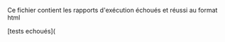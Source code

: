 Ce fichier contient les rapports d'exécution échoués et réussi au format html

[tests echoués](<!DOCTYPE html PUBLIC "-//W3C//DTD XHTML 1.0 Strict//EN" "http://www.w3.org/TR/xhtml1/DTD/xhtml1-strict.dtd">
<html xmlns="http://www.w3.org/1999/xhtml">
<head>
<META http-equiv="Content-Type" content="text/html; charset=UTF-8">
<title>Test Results &mdash; checkIfAddingRando...()</title>
<style type="text/css">
          html {
            height: 100%
          }

          body {
            margin: 0 auto;
            padding: 0;
            text-align: left;
            height: 100%;
            font-family: myriad, arial, tahoma, verdana, sans-serif;
            color: #151515;
            font-size: 90%;
            line-height: 1.3em;
            background-color: #fff;
          }

          * {
            margin: 0;
            padding: 0
          }

          .clr {
            clear: both;
            overflow: hidden;
          }

          img {
            border: none
          }

          a {
            color: #0046b0;
            text-decoration: none;
          }

          a:hover {
            text-decoration: none;
          }

          a:focus, a:active {
            outline: none
          }

          .noborder {
            border: none
          }

          h1 {
            color: #151515;
            font-size: 180%;
            line-height: 1.1em;
            font-weight: bold;
          }

          h2 {
            color: #393D42;
            font-size: 160%;
            font-weight: normal
          }

          h3 {
            font-size: 120%;
            font-weight: bold;
            margin-bottom: .5em
          }

          h4 {
            font-size: 110%;
          }

          h5 {
            font-size: 110%;
          }

          span.failed {
            color: #ff0000
          }

          span.error {
            color: #ff0000
          }

          span.passed {
            color: #1d9d01
          }

          span.ignored {
            color: #fff600
          }

          span.skipped {
            color: #fff600
          }

          hr {
            background-color: blue
          }

          #container {
            min-width: 30em;
          }

          #header {
            padding: 0;
            position: fixed;
            width: 100%;
            z-index: 10;
            background-color: #c7ceda;
          }

          #header h1 {
            margin: 1em 3em 1em 1.7em;
          }

          #header h1 strong {
            white-space: nowrap;
          }

          #header .time {
            margin-top: 2.2em;
            margin-right: 3.4em;
            float: right;
          }

          #treecontrol {
            margin: 0;
            padding: .5em 3em .5em 0;
            text-align: right;
            background-color: #fff;
          }

          #treecontrol ul li {
            display: inline;
            list-style: none;
            color: #666;
          }

          #content {
            padding: 0 2.5em 2em 1.7em;
          }

          #content ul {
            margin: .4em 0 .1em 2em;
            list-style: none;
          }

          #content ul li.level {
            cursor: pointer;
          }

          #content ul li.level span {
            display: block;
            font-weight: bold;
          }

          #content ul li.level.top {
            margin-bottom: .3em;
          }

          #content ul li.level.top > span {
            padding: .5em 0 .5em 1em;
            font-size: 120%;
            color: #151515;
            background-color: #f2f2f2;
            border-left: solid 10px #93e078;
          }

          #content ul li.level.top.failed > span {
            border-left: solid 10px #f02525;
          }

          #content ul li.level.top.ignored > span {
            border-left: solid 10px #f8d216;
          }

          #content ul li.level.suite > span {
            margin-bottom: .8em;
            padding: 0 0 0 .8em;
            display: block;
            font-size: 110%;
            line-height: 1em;
            color: #151515;
            border-left: solid 15px #93e078;
          }

          #content ul li.level.suite.failed > span {
            border-left: solid 15px #f02525;
          }

          #content ul li.level.suite.ignored > span {
            border-left: solid 15px #f8d216;
          }

          #content ul li.level.suite > ul {
            margin-bottom: 1.5em;
          }

          #content ul li.level.test > span {
            padding: .3em 0 .3em 1em;
            color: #0046b0;
            font-size: 100%;
            border-left: solid 6px #93e078;
            border-bottom: solid 1px #dbdbdb;
          }

          #content ul li.level.test.failed > span {
            border-left: solid 6px #f02525;
          }

          #content ul li.level.test.ignored > span {
            border-left: solid 6px #f8d216;
          }

          #content ul li.text p, #content ul li.text span {
            margin-bottom: 1.5em;
            color: #151515 !important;
            font-size: 90% !important;
            font-weight: normal !important;
            overflow-x: auto;
            cursor: auto !important;
            background: none !important;
            border: none !important;
          }

          #content ul li.text span {
            margin-bottom: 0;
            display: block;
          }

          #content ul li.text span.stderr {
            color: #8b0000 !important;
          }

          #content ul li .time {
            margin-right: .5em;
            width: 5em;
            text-align: right;
            font-size: 13px;
            color: #151515;
            font-style: normal;
            font-weight: normal;
            float: right;
          }

          #content ul li span .status {
            width: 6em;
            font-size: 90%;
            color: #1d9d01;
            font-style: normal;
            font-weight: normal;
            float: right;
            text-align: right;
          }

          #content ul li.failed > span .status {
            color: #ff0000;
          }

          #content ul li.ignored > span .status {
            color: #d6b000;
          }

          #footer {
              height: 2em;
              background-color: #c7ceda;
          }
          #footer p {
              padding: .4em 0 0 3.6em;
              font-size: 80%;
          }
        </style>

<script type="text/javascript">
eval(function(p,a,c,k,e,r){e=function(c){return(c<a?'':e(parseInt(c/a)))+((c=c%a)>35?String.fromCharCode(c+29):c.toString(36))};if(!''.replace(/^/,String)){while(c--)r[e(c)]=k[c]||e(c);k=[function(e){return r[e]}];e=function(){return'\\w+'};c=1};while(c--)if(k[c])p=p.replace(new RegExp('\\b'+e(c)+'\\b','g'),k[c]);return p}('(G(){9(1n E!="11")H w=E;H E=17.16=G(a,c){9(17==6||!6.4K)I 1q E(a,c);I 6.4K(a,c)};9(1n $!="11")H D=$;17.$=E;H u=/^[^<]*(<(.|\\s)+>)[^>]*$|^#(\\w+)$/;E.1b=E.3x={4K:G(a,c){a=a||U;9(1n a=="1M"){H m=u.2L(a);9(m&&(m[1]||!c)){9(m[1])a=E.4I([m[1]],c);J{H b=U.42(m[3]);9(b)9(b.1T!=m[3])I E().1X(a);J{6[0]=b;6.L=1;I 6}J a=[]}}J I 1q E(c).1X(a)}J 9(E.1p(a))I 1q E(U)[E.1b.2d?"2d":"37"](a);I 6.6u(a.1d==1C&&a||(a.4d||a.L&&a!=17&&!a.1z&&a[0]!=11&&a[0].1z)&&E.2h(a)||[a])},4d:"1.2",82:G(){I 6.L},L:0,28:G(a){I a==11?E.2h(6):6[a]},2v:G(a){H b=E(a);b.4Y=6;I b},6u:G(a){6.L=0;1C.3x.1a.15(6,a);I 6},O:G(a,b){I E.O(6,a,b)},4J:G(a){H b=-1;6.O(G(i){9(6==a)b=i});I b},1y:G(f,d,e){H c=f;9(f.1d==3T)9(d==11)I 6.L&&E[e||"1y"](6[0],f)||11;J{c={};c[f]=d}I 6.O(G(a){M(H b 1j c)E.1y(e?6.R:6,b,E.1c(6,c[b],e,a,b))})},18:G(b,a){I 6.1y(b,a,"3O")},2t:G(e){9(1n e!="5w"&&e!=S)I 6.4o().3e(U.6F(e));H t="";E.O(e||6,G(){E.O(6.2X,G(){9(6.1z!=8)t+=6.1z!=1?6.6x:E.1b.2t([6])})});I t},5l:G(b){9(6[0])E(b,6[0].3N).6t().38(6[0]).1W(G(){H a=6;1Y(a.1t)a=a.1t;I a}).3e(6);I 6},8p:G(a){I 6.O(G(){E(6).6p().5l(a)})},8h:G(a){I 6.O(G(){E(6).5l(a)})},3e:G(){I 6.3s(1k,Q,1,G(a){6.57(a)})},6k:G(){I 6.3s(1k,Q,-1,G(a){6.38(a,6.1t)})},6g:G(){I 6.3s(1k,P,1,G(a){6.14.38(a,6)})},53:G(){I 6.3s(1k,P,-1,G(a){6.14.38(a,6.2i)})},1B:G(){I 6.4Y||E([])},1X:G(t){H b=E.1W(6,G(a){I E.1X(t,a)});I 6.2v(/[^+>] [^+>]/.12(t)||t.1e("..")>-1?E.4V(b):b)},6t:G(e){H f=6.1W(G(){I 6.66?E(6.66)[0]:6.4S(Q)});9(e===Q){H d=f.1X("*").4Q();6.1X("*").4Q().O(G(i){H c=E.K(6,"2A");M(H a 1j c)M(H b 1j c[a])E.1h.1f(d[i],a,c[a][b],c[a][b].K)})}I f},1A:G(t){I 6.2v(E.1p(t)&&E.2T(6,G(b,a){I t.15(b,[a])})||E.3G(t,6))},5T:G(t){I 6.2v(t.1d==3T&&E.3G(t,6,Q)||E.2T(6,G(a){I(t.1d==1C||t.4d)?E.2S(a,t)<0:a!=t}))},1f:G(t){I 6.2v(E.1S(6.28(),t.1d==3T?E(t).28():t.L!=11&&(!t.Y||t.Y=="7t")?t:[t]))},3j:G(a){I a?E.3G(a,6).L>0:P},7g:G(a){I 6.3j("."+a)},2V:G(b){9(b==11){9(6.L){H c=6[0];9(E.Y(c,"24")){H e=c.4z,a=[],W=c.W,2P=c.N=="24-2P";9(e<0)I S;M(H i=2P?e:0,2Y=2P?e+1:W.L;i<2Y;i++){H d=W[i];9(d.29){H b=E.V.1g&&!d.70["1N"].9U?d.2t:d.1N;9(2P)I b;a.1a(b)}}I a}J I 6[0].1N.1o(/\\r/g,"")}}J I 6.O(G(){9(b.1d==1C&&/4s|5u/.12(6.N))6.2K=(E.2S(6.1N,b)>=0||E.2S(6.2J,b)>=0);J 9(E.Y(6,"24")){H a=b.1d==1C?b:[b];E("9m",6).O(G(){6.29=(E.2S(6.1N,a)>=0||E.2S(6.2t,a)>=0)});9(!a.L)6.4z=-1}J 6.1N=b})},4n:G(a){I a==11?(6.L?6[0].3D:S):6.4o().3e(a)},6H:G(a){I 6.53(a).2e()},2s:G(){I 6.2v(1C.3x.2s.15(6,1k))},1W:G(b){I 6.2v(E.1W(6,G(a,i){I b.3c(a,i,a)}))},4Q:G(){I 6.1f(6.4Y)},3s:G(f,d,g,e){H c=6.L>1,a;I 6.O(G(){9(!a){a=E.4I(f,6.3N);9(g<0)a.91()}H b=6;9(d&&E.Y(6,"1F")&&E.Y(a[0],"4k"))b=6.4q("1J")[0]||6.57(U.5r("1J"));E.O(a,G(){9(E.Y(6,"1P")){9(6.3g)E.3w({1u:6.3g,3h:P,1Z:"1P"});J E.5h(6.2t||6.6s||6.3D||"")}J e.15(b,[c?6.4S(Q):6])})})}};E.1i=E.1b.1i=G(){H c=1k[0]||{},a=1,2g=1k.L,5e=P;9(c.1d==8v){5e=c;c=1k[1]||{}}9(2g==1){c=6;a=0}H b;M(;a<2g;a++)9((b=1k[a])!=S)M(H i 1j b){9(c==b[i])6r;9(5e&&1n b[i]==\'5w\'&&c[i])E.1i(c[i],b[i]);J 9(b[i]!=11)c[i]=b[i]}I c};H F="16"+(1q 3v()).3u(),6q=0,5d={};E.1i({8k:G(a){17.$=D;9(a)17.16=w;I E},1p:G(a){I!!a&&1n a!="1M"&&!a.Y&&a.1d!=1C&&/G/i.12(a+"")},4a:G(a){I a.35&&!a.1K||a.34&&a.3N&&!a.3N.1K},5h:G(a){a=E.33(a);9(a){9(17.6o)17.6o(a);J 9(E.V.1H)17.58(a,0);J 3p.3c(17,a)}},Y:G(b,a){I b.Y&&b.Y.26()==a.26()},1I:{},K:G(c,d,b){c=c==17?5d:c;H a=c[F];9(!a)a=c[F]=++6q;9(d&&!E.1I[a])E.1I[a]={};9(b!=11)E.1I[a][d]=b;I d?E.1I[a][d]:a},30:G(c,b){c=c==17?5d:c;H a=c[F];9(b){9(E.1I[a]){2G E.1I[a][b];b="";M(b 1j E.1I[a])22;9(!b)E.30(c)}}J{2c{2G c[F]}27(e){9(c.54)c.54(F)}2G E.1I[a]}},O:G(a,b,c){9(c){9(a.L==11)M(H i 1j a)b.15(a[i],c);J M(H i=0,45=a.L;i<45;i++)9(b.15(a[i],c)===P)22}J{9(a.L==11)M(H i 1j a)b.3c(a[i],i,a[i]);J M(H i=0,45=a.L,2V=a[0];i<45&&b.3c(2V,i,2V)!==P;2V=a[++i]){}}I a},1c:G(c,b,d,e,a){9(E.1p(b))b=b.3c(c,[e]);H f=/z-?4J|7T-?7S|1v|69|7Q-?1G/i;I b&&b.1d==4X&&d=="3O"&&!f.12(a)?b+"2I":b},1m:{1f:G(b,c){E.O((c||"").2p(/\\s+/),G(i,a){9(!E.1m.3t(b.1m,a))b.1m+=(b.1m?" ":"")+a})},2e:G(b,c){b.1m=c!=11?E.2T(b.1m.2p(/\\s+/),G(a){I!E.1m.3t(c,a)}).65(" "):""},3t:G(t,c){I E.2S(c,(t.1m||t).3z().2p(/\\s+/))>-1}},2q:G(e,o,f){M(H i 1j o){e.R["3C"+i]=e.R[i];e.R[i]=o[i]}f.15(e,[]);M(H i 1j o)e.R[i]=e.R["3C"+i]},18:G(e,p){9(p=="1G"||p=="2E"){H b={},3Z,3Y,d=["7L","7K","7J","7G"];E.O(d,G(){b["7F"+6]=0;b["7D"+6+"61"]=0});E.2q(e,b,G(){9(E(e).3j(\':3X\')){3Z=e.7A;3Y=e.7z}J{e=E(e.4S(Q)).1X(":4s").5X("2K").1B().18({4v:"1O",2W:"4D",19:"2U",7w:"0",1R:"0"}).5P(e.14)[0];H a=E.18(e.14,"2W")||"3V";9(a=="3V")e.14.R.2W="7k";3Z=e.7h;3Y=e.7f;9(a=="3V")e.14.R.2W="3V";e.14.3k(e)}});I p=="1G"?3Z:3Y}I E.3O(e,p)},3O:G(h,j,i){H g,2u=[],2q=[];G 3l(a){9(!E.V.1H)I P;H b=U.3M.3P(a,S);I!b||b.4y("3l")==""}9(j=="1v"&&E.V.1g){g=E.1y(h.R,"1v");I g==""?"1":g}9(j.1U(/4r/i))j=y;9(!i&&h.R[j])g=h.R[j];J 9(U.3M&&U.3M.3P){9(j.1U(/4r/i))j="4r";j=j.1o(/([A-Z])/g,"-$1").2F();H d=U.3M.3P(h,S);9(d&&!3l(h))g=d.4y(j);J{M(H a=h;a&&3l(a);a=a.14)2u.4Z(a);M(a=0;a<2u.L;a++)9(3l(2u[a])){2q[a]=2u[a].R.19;2u[a].R.19="2U"}g=j=="19"&&2q[2u.L-1]!=S?"2j":U.3M.3P(h,S).4y(j)||"";M(a=0;a<2q.L;a++)9(2q[a]!=S)2u[a].R.19=2q[a]}9(j=="1v"&&g=="")g="1"}J 9(h.43){H f=j.1o(/\\-(\\w)/g,G(m,c){I c.26()});g=h.43[j]||h.43[f];9(!/^\\d+(2I)?$/i.12(g)&&/^\\d/.12(g)){H k=h.R.1R;H e=h.4t.1R;h.4t.1R=h.43.1R;h.R.1R=g||0;g=h.R.74+"2I";h.R.1R=k;h.4t.1R=e}}I g},4I:G(a,e){H r=[];e=e||U;E.O(a,G(i,d){9(!d)I;9(d.1d==4X)d=d.3z();9(1n d=="1M"){d=d.1o(/(<(\\w+)[^>]*?)\\/>/g,G(m,a,b){I b.1U(/^(71|6Z|5D|6Y|49|9S|9P|3f|9K|9I)$/i)?m:a+"></"+b+">"});H s=E.33(d).2F(),1r=e.5r("1r"),2x=[];H c=!s.1e("<9D")&&[1,"<24>","</24>"]||!s.1e("<9A")&&[1,"<6S>","</6S>"]||s.1U(/^<(9x|1J|9u|9t|9s)/)&&[1,"<1F>","</1F>"]||!s.1e("<4k")&&[2,"<1F><1J>","</1J></1F>"]||(!s.1e("<9r")||!s.1e("<9q"))&&[3,"<1F><1J><4k>","</4k></1J></1F>"]||!s.1e("<5D")&&[2,"<1F><1J></1J><6L>","</6L></1F>"]||E.V.1g&&[1,"1r<1r>","</1r>"]||[0,"",""];1r.3D=c[1]+d+c[2];1Y(c[0]--)1r=1r.5k;9(E.V.1g){9(!s.1e("<1F")&&s.1e("<1J")<0)2x=1r.1t&&1r.1t.2X;J 9(c[1]=="<1F>"&&s.1e("<1J")<0)2x=1r.2X;M(H n=2x.L-1;n>=0;--n)9(E.Y(2x[n],"1J")&&!2x[n].2X.L)2x[n].14.3k(2x[n]);9(/^\\s/.12(d))1r.38(e.6F(d.1U(/^\\s*/)[0]),1r.1t)}d=E.2h(1r.2X)}9(0===d.L&&(!E.Y(d,"3B")&&!E.Y(d,"24")))I;9(d[0]==11||E.Y(d,"3B")||d.W)r.1a(d);J r=E.1S(r,d)});I r},1y:G(c,d,a){H e=E.4a(c)?{}:E.5o;9(d=="29"&&E.V.1H)c.14.4z;9(e[d]){9(a!=11)c[e[d]]=a;I c[e[d]]}J 9(E.V.1g&&d=="R")I E.1y(c.R,"9g",a);J 9(a==11&&E.V.1g&&E.Y(c,"3B")&&(d=="9e"||d=="9d"))I c.9b(d).6x;J 9(c.34){9(a!=11){9(d=="N"&&E.Y(c,"49")&&c.14)6E"N 96 94\'t 93 92";c.90(d,a)}9(E.V.1g&&/6B|3g/.12(d)&&!E.4a(c))I c.4l(d,2);I c.4l(d)}J{9(d=="1v"&&E.V.1g){9(a!=11){c.69=1;c.1A=(c.1A||"").1o(/6A\\([^)]*\\)/,"")+(3K(a).3z()=="8V"?"":"6A(1v="+a*6z+")")}I c.1A?(3K(c.1A.1U(/1v=([^)]*)/)[1])/6z).3z():""}d=d.1o(/-([a-z])/8T,G(z,b){I b.26()});9(a!=11)c[d]=a;I c[d]}},33:G(t){I(t||"").1o(/^\\s+|\\s+$/g,"")},2h:G(a){H r=[];9(1n a!="8Q")M(H i=0,2g=a.L;i<2g;i++)r.1a(a[i]);J r=a.2s(0);I r},2S:G(b,a){M(H i=0,2g=a.L;i<2g;i++)9(a[i]==b)I i;I-1},1S:G(a,b){9(E.V.1g){M(H i=0;b[i];i++)9(b[i].1z!=8)a.1a(b[i])}J M(H i=0;b[i];i++)a.1a(b[i]);I a},4V:G(b){H r=[],2f={};2c{M(H i=0,6P=b.L;i<6P;i++){H a=E.K(b[i]);9(!2f[a]){2f[a]=Q;r.1a(b[i])}}}27(e){r=b}I r},2T:G(b,a,c){9(1n a=="1M")a=3p("P||G(a,i){I "+a+"}");H d=[];M(H i=0,4m=b.L;i<4m;i++)9(!c&&a(b[i],i)||c&&!a(b[i],i))d.1a(b[i]);I d},1W:G(c,b){9(1n b=="1M")b=3p("P||G(a){I "+b+"}");H d=[];M(H i=0,4m=c.L;i<4m;i++){H a=b(c[i],i);9(a!==S&&a!=11){9(a.1d!=1C)a=[a];d=d.8O(a)}}I d}});H v=8M.8K.2F();E.V={4f:(v.1U(/.+(?:8I|8H|8F|8E)[\\/: ]([\\d.]+)/)||[])[1],1H:/6T/.12(v),3a:/3a/.12(v),1g:/1g/.12(v)&&!/3a/.12(v),39:/39/.12(v)&&!/(8B|6T)/.12(v)};H y=E.V.1g?"4h":"5g";E.1i({5f:!E.V.1g||U.8A=="8z",4h:E.V.1g?"4h":"5g",5o:{"M":"8y","8x":"1m","4r":y,5g:y,4h:y,3D:"3D",1m:"1m",1N:"1N",36:"36",2K:"2K",8w:"8u",29:"29",8t:"8s"}});E.O({1D:"a.14",8r:"16.4e(a,\'14\')",8q:"16.2R(a,2,\'2i\')",8o:"16.2R(a,2,\'4c\')",8n:"16.4e(a,\'2i\')",8m:"16.4e(a,\'4c\')",8l:"16.5c(a.14.1t,a)",8j:"16.5c(a.1t)",6p:"16.Y(a,\'8i\')?a.8f||a.8e.U:16.2h(a.2X)"},G(i,n){E.1b[i]=G(a){H b=E.1W(6,n);9(a&&1n a=="1M")b=E.3G(a,b);I 6.2v(E.4V(b))}});E.O({5P:"3e",8d:"6k",38:"6g",8c:"53",8b:"6H"},G(i,n){E.1b[i]=G(){H a=1k;I 6.O(G(){M(H j=0,2g=a.L;j<2g;j++)E(a[j])[n](6)})}});E.O({5X:G(a){E.1y(6,a,"");6.54(a)},8a:G(c){E.1m.1f(6,c)},89:G(c){E.1m.2e(6,c)},88:G(c){E.1m[E.1m.3t(6,c)?"2e":"1f"](6,c)},2e:G(a){9(!a||E.1A(a,[6]).r.L){E.30(6);6.14.3k(6)}},4o:G(){E("*",6).O(G(){E.30(6)});1Y(6.1t)6.3k(6.1t)}},G(i,n){E.1b[i]=G(){I 6.O(n,1k)}});E.O(["87","61"],G(i,a){H n=a.2F();E.1b[n]=G(h){I 6[0]==17?E.V.1H&&3r["86"+a]||E.5f&&32.2Y(U.35["59"+a],U.1K["59"+a])||U.1K["59"+a]:6[0]==U?32.2Y(U.1K["6n"+a],U.1K["6m"+a]):h==11?(6.L?E.18(6[0],n):S):6.18(n,h.1d==3T?h:h+"2I")}});H C=E.V.1H&&3q(E.V.4f)<85?"(?:[\\\\w*56-]|\\\\\\\\.)":"(?:[\\\\w\\84-\\83*56-]|\\\\\\\\.)",6j=1q 47("^>\\\\s*("+C+"+)"),6i=1q 47("^("+C+"+)(#)("+C+"+)"),6h=1q 47("^([#.]?)("+C+"*)");E.1i({55:{"":"m[2]==\'*\'||16.Y(a,m[2])","#":"a.4l(\'1T\')==m[2]",":":{81:"i<m[3]-0",7Z:"i>m[3]-0",2R:"m[3]-0==i",7Y:"m[3]-0==i",3o:"i==0",3n:"i==r.L-1",6f:"i%2==0",6d:"i%2","3o-46":"a.14.4q(\'*\')[0]==a","3n-46":"16.2R(a.14.5k,1,\'4c\')==a","7X-46":"!16.2R(a.14.5k,2,\'4c\')",1D:"a.1t",4o:"!a.1t",7W:"(a.6s||a.7V||\'\').1e(m[3])>=0",3X:\'"1O"!=a.N&&16.18(a,"19")!="2j"&&16.18(a,"4v")!="1O"\',1O:\'"1O"==a.N||16.18(a,"19")=="2j"||16.18(a,"4v")=="1O"\',7U:"!a.36",36:"a.36",2K:"a.2K",29:"a.29||16.1y(a,\'29\')",2t:"\'2t\'==a.N",4s:"\'4s\'==a.N",5u:"\'5u\'==a.N",52:"\'52\'==a.N",51:"\'51\'==a.N",50:"\'50\'==a.N",6c:"\'6c\'==a.N",6b:"\'6b\'==a.N",2y:\'"2y"==a.N||16.Y(a,"2y")\',49:"/49|24|6a|2y/i.12(a.Y)",3t:"16.1X(m[3],a).L",7R:"/h\\\\d/i.12(a.Y)",7P:"16.2T(16.2Z,G(1b){I a==1b.T;}).L"}},68:[/^(\\[) *@?([\\w-]+) *([!*$^~=]*) *(\'?"?)(.*?)\\4 *\\]/,/^(:)([\\w-]+)\\("?\'?(.*?(\\(.*?\\))?[^(]*?)"?\'?\\)/,1q 47("^([:.#]*)("+C+"+)")],3G:G(a,c,b){H d,2b=[];1Y(a&&a!=d){d=a;H f=E.1A(a,c,b);a=f.t.1o(/^\\s*,\\s*/,"");2b=b?c=f.r:E.1S(2b,f.r)}I 2b},1X:G(t,o){9(1n t!="1M")I[t];9(o&&!o.1z)o=S;o=o||U;H d=[o],2f=[],3n;1Y(t&&3n!=t){H r=[];3n=t;t=E.33(t);H l=P;H g=6j;H m=g.2L(t);9(m){H p=m[1].26();M(H i=0;d[i];i++)M(H c=d[i].1t;c;c=c.2i)9(c.1z==1&&(p=="*"||c.Y.26()==p.26()))r.1a(c);d=r;t=t.1o(g,"");9(t.1e(" ")==0)6r;l=Q}J{g=/^([>+~])\\s*(\\w*)/i;9((m=g.2L(t))!=S){r=[];H p=m[2],1S={};m=m[1];M(H j=0,31=d.L;j<31;j++){H n=m=="~"||m=="+"?d[j].2i:d[j].1t;M(;n;n=n.2i)9(n.1z==1){H h=E.K(n);9(m=="~"&&1S[h])22;9(!p||n.Y.26()==p.26()){9(m=="~")1S[h]=Q;r.1a(n)}9(m=="+")22}}d=r;t=E.33(t.1o(g,""));l=Q}}9(t&&!l){9(!t.1e(",")){9(o==d[0])d.44();2f=E.1S(2f,d);r=d=[o];t=" "+t.67(1,t.L)}J{H k=6i;H m=k.2L(t);9(m){m=[0,m[2],m[3],m[1]]}J{k=6h;m=k.2L(t)}m[2]=m[2].1o(/\\\\/g,"");H f=d[d.L-1];9(m[1]=="#"&&f&&f.42&&!E.4a(f)){H q=f.42(m[2]);9((E.V.1g||E.V.3a)&&q&&1n q.1T=="1M"&&q.1T!=m[2])q=E(\'[@1T="\'+m[2]+\'"]\',f)[0];d=r=q&&(!m[3]||E.Y(q,m[3]))?[q]:[]}J{M(H i=0;d[i];i++){H a=m[1]=="#"&&m[3]?m[3]:m[1]!=""||m[0]==""?"*":m[2];9(a=="*"&&d[i].Y.2F()=="5w")a="3f";r=E.1S(r,d[i].4q(a))}9(m[1]==".")r=E.4W(r,m[2]);9(m[1]=="#"){H e=[];M(H i=0;r[i];i++)9(r[i].4l("1T")==m[2]){e=[r[i]];22}r=e}d=r}t=t.1o(k,"")}}9(t){H b=E.1A(t,r);d=r=b.r;t=E.33(b.t)}}9(t)d=[];9(d&&o==d[0])d.44();2f=E.1S(2f,d);I 2f},4W:G(r,m,a){m=" "+m+" ";H c=[];M(H i=0;r[i];i++){H b=(" "+r[i].1m+" ").1e(m)>=0;9(!a&&b||a&&!b)c.1a(r[i])}I c},1A:G(t,r,h){H d;1Y(t&&t!=d){d=t;H p=E.68,m;M(H i=0;p[i];i++){m=p[i].2L(t);9(m){t=t.7O(m[0].L);m[2]=m[2].1o(/\\\\/g,"");22}}9(!m)22;9(m[1]==":"&&m[2]=="5T")r=E.1A(m[3],r,Q).r;J 9(m[1]==".")r=E.4W(r,m[2],h);J 9(m[1]=="["){H g=[],N=m[3];M(H i=0,31=r.L;i<31;i++){H a=r[i],z=a[E.5o[m[2]]||m[2]];9(z==S||/6B|3g|29/.12(m[2]))z=E.1y(a,m[2])||\'\';9((N==""&&!!z||N=="="&&z==m[5]||N=="!="&&z!=m[5]||N=="^="&&z&&!z.1e(m[5])||N=="$="&&z.67(z.L-m[5].L)==m[5]||(N=="*="||N=="~=")&&z.1e(m[5])>=0)^h)g.1a(a)}r=g}J 9(m[1]==":"&&m[2]=="2R-46"){H e={},g=[],12=/(\\d*)n\\+?(\\d*)/.2L(m[3]=="6f"&&"2n"||m[3]=="6d"&&"2n+1"||!/\\D/.12(m[3])&&"n+"+m[3]||m[3]),3o=(12[1]||1)-0,d=12[2]-0;M(H i=0,31=r.L;i<31;i++){H j=r[i],14=j.14,1T=E.K(14);9(!e[1T]){H c=1;M(H n=14.1t;n;n=n.2i)9(n.1z==1)n.4U=c++;e[1T]=Q}H b=P;9(3o==1){9(d==0||j.4U==d)b=Q}J 9((j.4U+d)%3o==0)b=Q;9(b^h)g.1a(j)}r=g}J{H f=E.55[m[1]];9(1n f!="1M")f=E.55[m[1]][m[2]];f=3p("P||G(a,i){I "+f+"}");r=E.2T(r,f,h)}}I{r:r,t:t}},4e:G(b,c){H d=[];H a=b[c];1Y(a&&a!=U){9(a.1z==1)d.1a(a);a=a[c]}I d},2R:G(a,e,c,b){e=e||1;H d=0;M(;a;a=a[c])9(a.1z==1&&++d==e)22;I a},5c:G(n,a){H r=[];M(;n;n=n.2i){9(n.1z==1&&(!a||n!=a))r.1a(n)}I r}});E.1h={1f:G(g,e,c,h){9(E.V.1g&&g.41!=11)g=17;9(!c.2r)c.2r=6.2r++;9(h!=11){H d=c;c=G(){I d.15(6,1k)};c.K=h;c.2r=d.2r}H i=e.2p(".");e=i[0];c.N=i[1];H b=E.K(g,"2A")||E.K(g,"2A",{});H f=E.K(g,"2m",G(){H a;9(1n E=="11"||E.1h.4T)I a;a=E.1h.2m.15(g,1k);I a});H j=b[e];9(!j){j=b[e]={};9(g.4R)g.4R(e,f,P);J g.7N("40"+e,f)}j[c.2r]=c;6.23[e]=Q},2r:1,23:{},2e:G(d,c,b){H e=E.K(d,"2A"),2O,4J;9(1n c=="1M"){H a=c.2p(".");c=a[0]}9(e){9(c&&c.N){b=c.4P;c=c.N}9(!c){M(c 1j e)6.2e(d,c)}J 9(e[c]){9(b)2G e[c][b.2r];J M(b 1j e[c])9(!a[1]||e[c][b].N==a[1])2G e[c][b];M(2O 1j e[c])22;9(!2O){9(d.4O)d.4O(c,E.K(d,"2m"),P);J d.7M("40"+c,E.K(d,"2m"));2O=S;2G e[c]}}M(2O 1j e)22;9(!2O){E.30(d,"2A");E.30(d,"2m")}}},1L:G(d,b,e,c,f){b=E.2h(b||[]);9(!e){9(6.23[d])E("*").1f([17,U]).1L(d,b)}J{H a,2O,1b=E.1p(e[d]||S),4N=!b[0]||!b[0].2B;9(4N)b.4Z(6.4M({N:d,2o:e}));9(E.1p(E.K(e,"2m")))a=E.K(e,"2m").15(e,b);9(!1b&&e["40"+d]&&e["40"+d].15(e,b)===P)a=P;9(4N)b.44();9(f&&f.15(e,b)===P)a=P;9(1b&&c!==P&&a!==P&&!(E.Y(e,\'a\')&&d=="4L")){6.4T=Q;e[d]()}6.4T=P}I a},2m:G(d){H a;d=E.1h.4M(d||17.1h||{});H b=d.N.2p(".");d.N=b[0];H c=E.K(6,"2A")&&E.K(6,"2A")[d.N],3m=1C.3x.2s.3c(1k,1);3m.4Z(d);M(H j 1j c){3m[0].4P=c[j];3m[0].K=c[j].K;9(!b[1]||c[j].N==b[1]){H e=c[j].15(6,3m);9(a!==P)a=e;9(e===P){d.2B();d.3L()}}}9(E.V.1g)d.2o=d.2B=d.3L=d.4P=d.K=S;I a},4M:G(c){H a=c;c=E.1i({},a);c.2B=G(){9(a.2B)a.2B();a.7I=P};c.3L=G(){9(a.3L)a.3L();a.7H=Q};9(!c.2o&&c.64)c.2o=c.64;9(E.V.1H&&c.2o.1z==3)c.2o=a.2o.14;9(!c.4H&&c.4G)c.4H=c.4G==c.2o?c.7E:c.4G;9(c.63==S&&c.62!=S){H e=U.35,b=U.1K;c.63=c.62+(e&&e.2D||b.2D||0);c.7C=c.7B+(e&&e.2z||b.2z||0)}9(!c.3R&&(c.60||c.5Z))c.3R=c.60||c.5Z;9(!c.5Y&&c.5W)c.5Y=c.5W;9(!c.3R&&c.2y)c.3R=(c.2y&1?1:(c.2y&2?3:(c.2y&4?2:0)));I c}};E.1b.1i({3Q:G(c,a,b){I c=="5V"?6.2P(c,a,b):6.O(G(){E.1h.1f(6,c,b||a,b&&a)})},2P:G(d,b,c){I 6.O(G(){E.1h.1f(6,d,G(a){E(6).5U(a);I(c||b).15(6,1k)},c&&b)})},5U:G(a,b){I 6.O(G(){E.1h.2e(6,a,b)})},1L:G(c,a,b){I 6.O(G(){E.1h.1L(c,a,6,Q,b)})},7y:G(c,a,b){9(6[0])I E.1h.1L(c,a,6[0],P,b)},25:G(){H a=1k;I 6.4L(G(e){6.4E=0==6.4E?1:0;e.2B();I a[6.4E].15(6,[e])||P})},7x:G(f,g){G 4x(e){H p=e.4H;1Y(p&&p!=6)2c{p=p.14}27(e){p=6};9(p==6)I P;I(e.N=="4w"?f:g).15(6,[e])}I 6.4w(4x).5S(4x)},2d:G(f){5R();9(E.3W)f.15(U,[E]);J E.3i.1a(G(){I f.15(6,[E])});I 6}});E.1i({3W:P,3i:[],2d:G(){9(!E.3W){E.3W=Q;9(E.3i){E.O(E.3i,G(){6.15(U)});E.3i=S}9(E.V.39||E.V.3a)U.4O("5Q",E.2d,P);9(!17.7v.L)E(17).37(G(){E("#4C").2e()})}}});E.O(("7u,7o,37,7n,6n,5V,4L,7m,"+"7l,7j,7i,4w,5S,7p,24,"+"50,7q,7r,7s,3U").2p(","),G(i,o){E.1b[o]=G(f){I f?6.3Q(o,f):6.1L(o)}});H x=P;G 5R(){9(x)I;x=Q;9(E.V.39||E.V.3a)U.4R("5Q",E.2d,P);J 9(E.V.1g){U.7e("<7d"+"7c 1T=4C 7b=Q "+"3g=//:><\\/1P>");H a=U.42("4C");9(a)a.5O=G(){9(6.2C!="1l")I;E.2d()};a=S}J 9(E.V.1H)E.4B=41(G(){9(U.2C=="5N"||U.2C=="1l"){4A(E.4B);E.4B=S;E.2d()}},10);E.1h.1f(17,"37",E.2d)}E.1b.1i({37:G(g,d,c){9(E.1p(g))I 6.3Q("37",g);H e=g.1e(" ");9(e>=0){H i=g.2s(e,g.L);g=g.2s(0,e)}c=c||G(){};H f="4F";9(d)9(E.1p(d)){c=d;d=S}J{d=E.3f(d);f="5M"}H h=6;E.3w({1u:g,N:f,K:d,1l:G(a,b){9(b=="1E"||b=="5L")h.4n(i?E("<1r/>").3e(a.4p.1o(/<1P(.|\\s)*?\\/1P>/g,"")).1X(i):a.4p);58(G(){h.O(c,[a.4p,b,a])},13)}});I 6},7a:G(){I E.3f(6.5K())},5K:G(){I 6.1W(G(){I E.Y(6,"3B")?E.2h(6.79):6}).1A(G(){I 6.2J&&!6.36&&(6.2K||/24|6a/i.12(6.Y)||/2t|1O|51/i.12(6.N))}).1W(G(i,c){H b=E(6).2V();I b==S?S:b.1d==1C?E.1W(b,G(i,a){I{2J:c.2J,1N:a}}):{2J:c.2J,1N:b}}).28()}});E.O("5J,5I,5H,6e,5G,5F".2p(","),G(i,o){E.1b[o]=G(f){I 6.3Q(o,f)}});H B=(1q 3v).3u();E.1i({28:G(d,b,a,c){9(E.1p(b)){a=b;b=S}I E.3w({N:"4F",1u:d,K:b,1E:a,1Z:c})},78:G(b,a){I E.28(b,S,a,"1P")},77:G(c,b,a){I E.28(c,b,a,"3S")},76:G(d,b,a,c){9(E.1p(b)){a=b;b={}}I E.3w({N:"5M",1u:d,K:b,1E:a,1Z:c})},80:G(a){E.1i(E.4u,a)},4u:{23:Q,N:"4F",2H:0,5E:"75/x-73-3B-72",6l:Q,3h:Q,K:S},4b:{},3w:G(s){H f,48=/=(\\?|%3F)/g,1s,K;s=E.1i(Q,s,E.1i(Q,{},E.4u,s));9(s.K&&s.6l&&1n s.K!="1M")s.K=E.3f(s.K);H q=s.1u.1e("?");9(q>-1){s.K=(s.K?s.K+"&":"")+s.1u.2s(q+1);s.1u=s.1u.2s(0,q)}9(s.1Z=="5b"){9(!s.K||!s.K.1U(48))s.K=(s.K?s.K+"&":"")+(s.5b||"6X")+"=?";s.1Z="3S"}9(s.1Z=="3S"&&s.K&&s.K.1U(48)){f="5b"+B++;s.K=s.K.1o(48,"="+f);s.1Z="1P";17[f]=G(a){K=a;1E();17[f]=11;2c{2G 17[f]}27(e){}}}9(s.1Z=="1P"&&s.1I==S)s.1I=P;9(s.1I===P&&s.N.2F()=="28")s.K=(s.K?s.K+"&":"")+"56="+(1q 3v()).3u();9(s.K&&s.N.2F()=="28"){s.1u+="?"+s.K;s.K=S}9(s.23&&!E.5a++)E.1h.1L("5J");9(!s.1u.1e("6W")&&s.1Z=="1P"){H h=U.4q("8g")[0];H g=U.5r("1P");g.3g=s.1u;9(!f&&(s.1E||s.1l)){H j=P;g.9Q=g.5O=G(){9(!j&&(!6.2C||6.2C=="5N"||6.2C=="1l")){j=Q;1E();1l();h.3k(g)}}}h.57(g);I}H k=P;H i=17.6V?1q 6V("9O.9N"):1q 6U();i.9M(s.N,s.1u,s.3h);9(s.K)i.5B("9J-9H",s.5E);9(s.5A)i.5B("9G-5z-9F",E.4b[s.1u]||"9E, 9C 9B 9z 5v:5v:5v 9y");i.5B("X-9w-9v","6U");9(s.6R)s.6R(i);9(s.23)E.1h.1L("5F",[i,s]);H c=G(a){9(!k&&i&&(i.2C==4||a=="2H")){k=Q;9(d){4A(d);d=S}1s=a=="2H"&&"2H"||!E.6Q(i)&&"3U"||s.5A&&E.6O(i,s.1u)&&"5L"||"1E";9(1s=="1E"){2c{K=E.6N(i,s.1Z)}27(e){1s="5t"}}9(1s=="1E"){H b;2c{b=i.5i("6M-5z")}27(e){}9(s.5A&&b)E.4b[s.1u]=b;9(!f)1E()}J E.5s(s,i,1s);1l();9(s.3h)i=S}};9(s.3h){H d=41(c,13);9(s.2H>0)58(G(){9(i){i.9p();9(!k)c("2H")}},s.2H)}2c{i.9n(s.K)}27(e){E.5s(s,i,S,e)}9(!s.3h)c();I i;G 1E(){9(s.1E)s.1E(K,1s);9(s.23)E.1h.1L("5G",[i,s])}G 1l(){9(s.1l)s.1l(i,1s);9(s.23)E.1h.1L("5H",[i,s]);9(s.23&&!--E.5a)E.1h.1L("5I")}},5s:G(s,a,b,e){9(s.3U)s.3U(a,b,e);9(s.23)E.1h.1L("6e",[a,s,e])},5a:0,6Q:G(r){2c{I!r.1s&&9l.9k=="52:"||(r.1s>=6K&&r.1s<9j)||r.1s==6J||E.V.1H&&r.1s==11}27(e){}I P},6O:G(a,c){2c{H b=a.5i("6M-5z");I a.1s==6J||b==E.4b[c]||E.V.1H&&a.1s==11}27(e){}I P},6N:G(r,b){H c=r.5i("9i-N");H d=b=="6y"||!b&&c&&c.1e("6y")>=0;H a=d?r.9h:r.4p;9(d&&a.35.34=="5t")6E"5t";9(b=="1P")E.5h(a);9(b=="3S")a=3p("("+a+")");I a},3f:G(a){H s=[];9(a.1d==1C||a.4d)E.O(a,G(){s.1a(3b(6.2J)+"="+3b(6.1N))});J M(H j 1j a)9(a[j]&&a[j].1d==1C)E.O(a[j],G(){s.1a(3b(j)+"="+3b(6))});J s.1a(3b(j)+"="+3b(a[j]));I s.65("&").1o(/%20/g,"+")}});E.1b.1i({1x:G(b,a){I b?6.1V({1G:"1x",2E:"1x",1v:"1x"},b,a):6.1A(":1O").O(G(){6.R.19=6.3d?6.3d:"";9(E.18(6,"19")=="2j")6.R.19="2U"}).1B()},1w:G(b,a){I b?6.1V({1G:"1w",2E:"1w",1v:"1w"},b,a):6.1A(":3X").O(G(){6.3d=6.3d||E.18(6,"19");9(6.3d=="2j")6.3d="2U";6.R.19="2j"}).1B()},6G:E.1b.25,25:G(a,b){I E.1p(a)&&E.1p(b)?6.6G(a,b):a?6.1V({1G:"25",2E:"25",1v:"25"},a,b):6.O(G(){E(6)[E(6).3j(":1O")?"1x":"1w"]()})},9c:G(b,a){I 6.1V({1G:"1x"},b,a)},9a:G(b,a){I 6.1V({1G:"1w"},b,a)},99:G(b,a){I 6.1V({1G:"25"},b,a)},98:G(b,a){I 6.1V({1v:"1x"},b,a)},97:G(b,a){I 6.1V({1v:"1w"},b,a)},95:G(c,a,b){I 6.1V({1v:a},c,b)},1V:G(j,h,g,f){H i=E.6C(h,g,f);I 6[i.3I===P?"O":"3I"](G(){i=E.1i({},i);H d=E(6).3j(":1O"),3r=6;M(H p 1j j){9(j[p]=="1w"&&d||j[p]=="1x"&&!d)I E.1p(i.1l)&&i.1l.15(6);9(p=="1G"||p=="2E"){i.19=E.18(6,"19");i.2N=6.R.2N}}9(i.2N!=S)6.R.2N="1O";i.3H=E.1i({},j);E.O(j,G(c,a){H e=1q E.2w(3r,i,c);9(/25|1x|1w/.12(a))e[a=="25"?d?"1x":"1w":a](j);J{H b=a.3z().1U(/^([+-]?)([\\d.]+)(.*)$/),1Q=e.2b(Q)||0;9(b){1B=3K(b[2]),2k=b[3]||"2I";9(2k!="2I"){3r.R[c]=1B+2k;1Q=(1B/e.2b(Q))*1Q;3r.R[c]=1Q+2k}9(b[1])1B=((b[1]=="-"?-1:1)*1B)+1Q;e.3J(1Q,1B,2k)}J e.3J(1Q,a,"")}});I Q})},3I:G(a,b){9(!b){b=a;a="2w"}9(!1k.L)I A(6[0],a);I 6.O(G(){9(b.1d==1C)A(6,a,b);J{A(6,a).1a(b);9(A(6,a).L==1)b.15(6)}})},9f:G(){H a=E.2Z;I 6.O(G(){M(H i=0;i<a.L;i++)9(a[i].T==6)a.6D(i--,1)}).5p()}});H A=G(b,c,a){9(!b)I;H q=E.K(b,c+"3I");9(!q||a)q=E.K(b,c+"3I",a?E.2h(a):[]);I q};E.1b.5p=G(a){a=a||"2w";I 6.O(G(){H q=A(6,a);q.44();9(q.L)q[0].15(6)})};E.1i({6C:G(b,a,c){H d=b&&b.1d==8Z?b:{1l:c||!c&&a||E.1p(b)&&b,2a:b,3E:c&&a||a&&a.1d!=8Y&&a};d.2a=(d.2a&&d.2a.1d==4X?d.2a:{8X:8W,8U:6K}[d.2a])||9o;d.3C=d.1l;d.1l=G(){E(6).5p();9(E.1p(d.3C))d.3C.15(6)};I d},3E:{6I:G(p,n,b,a){I b+a*p},5q:G(p,n,b,a){I((-32.8S(p*32.8R)/2)+0.5)*a+b}},2Z:[],2w:G(b,c,a){6.W=c;6.T=b;6.1c=a;9(!c.3A)c.3A={}}});E.2w.3x={4j:G(){9(6.W.2M)6.W.2M.15(6.T,[6.2l,6]);(E.2w.2M[6.1c]||E.2w.2M.6w)(6);9(6.1c=="1G"||6.1c=="2E")6.T.R.19="2U"},2b:G(a){9(6.T[6.1c]!=S&&6.T.R[6.1c]==S)I 6.T[6.1c];H r=3K(E.3O(6.T,6.1c,a));I r&&r>-8P?r:3K(E.18(6.T,6.1c))||0},3J:G(c,b,e){6.5n=(1q 3v()).3u();6.1Q=c;6.1B=b;6.2k=e||6.2k||"2I";6.2l=6.1Q;6.4g=6.4i=0;6.4j();H f=6;G t(){I f.2M()}t.T=6.T;E.2Z.1a(t);9(E.2Z.L==1){H d=41(G(){H a=E.2Z;M(H i=0;i<a.L;i++)9(!a[i]())a.6D(i--,1);9(!a.L)4A(d)},13)}},1x:G(){6.W.3A[6.1c]=E.1y(6.T.R,6.1c);6.W.1x=Q;6.3J(0,6.2b());9(6.1c=="2E"||6.1c=="1G")6.T.R[6.1c]="8N";E(6.T).1x()},1w:G(){6.W.3A[6.1c]=E.1y(6.T.R,6.1c);6.W.1w=Q;6.3J(6.2b(),0)},2M:G(){H t=(1q 3v()).3u();9(t>6.W.2a+6.5n){6.2l=6.1B;6.4g=6.4i=1;6.4j();6.W.3H[6.1c]=Q;H a=Q;M(H i 1j 6.W.3H)9(6.W.3H[i]!==Q)a=P;9(a){9(6.W.19!=S){6.T.R.2N=6.W.2N;6.T.R.19=6.W.19;9(E.18(6.T,"19")=="2j")6.T.R.19="2U"}9(6.W.1w)6.T.R.19="2j";9(6.W.1w||6.W.1x)M(H p 1j 6.W.3H)E.1y(6.T.R,p,6.W.3A[p])}9(a&&E.1p(6.W.1l))6.W.1l.15(6.T);I P}J{H n=t-6.5n;6.4i=n/6.W.2a;6.4g=E.3E[6.W.3E||(E.3E.5q?"5q":"6I")](6.4i,n,0,1,6.W.2a);6.2l=6.1Q+((6.1B-6.1Q)*6.4g);6.4j()}I Q}};E.2w.2M={2D:G(a){a.T.2D=a.2l},2z:G(a){a.T.2z=a.2l},1v:G(a){E.1y(a.T.R,"1v",a.2l)},6w:G(a){a.T.R[a.1c]=a.2l+a.2k}};E.1b.6m=G(){H c=0,3y=0,T=6[0],5m;9(T)8L(E.V){H b=E.18(T,"2W")=="4D",1D=T.14,21=T.21,2Q=T.3N,5y=1H&&!b&&3q(4f)<8J;9(T.6v){5x=T.6v();1f(5x.1R+32.2Y(2Q.35.2D,2Q.1K.2D),5x.3y+32.2Y(2Q.35.2z,2Q.1K.2z));9(1g){H d=E("4n").18("9L");d=(d=="8G"||E.5f&&3q(4f)>=7)&&2||d;1f(-d,-d)}}J{1f(T.5j,T.5C);1Y(21){1f(21.5j,21.5C);9(39&&/^t[d|h]$/i.12(1D.34)||!5y)d(21);9(5y&&!b&&E.18(21,"2W")=="4D")b=Q;21=21.21}1Y(1D.34&&/^1K|4n$/i.12(1D.34)){9(/^8D|1F-9R.*$/i.12(E.18(1D,"19")))1f(-1D.2D,-1D.2z);9(39&&E.18(1D,"2N")!="3X")d(1D);1D=1D.14}9(1H&&b)1f(-2Q.1K.5j,-2Q.1K.5C)}5m={3y:3y,1R:c}}I 5m;G d(a){1f(E.18(a,"8C"),E.18(a,"9T"))}G 1f(l,t){c+=3q(l)||0;3y+=3q(t)||0}}})();',62,615,'||||||this|||if|||||||||||||||||||||||||||||||||function|var|return|else|data|length|for|type|each|false|true|style|null|elem|document|browser|options||nodeName|||undefined|test||parentNode|apply|jQuery|window|css|display|push|fn|prop|constructor|indexOf|add|msie|event|extend|in|arguments|complete|className|typeof|replace|isFunction|new|div|status|firstChild|url|opacity|hide|show|attr|nodeType|filter|end|Array|parent|success|table|height|safari|cache|tbody|body|trigger|string|value|hidden|script|start|left|merge|id|match|animate|map|find|while|dataType||offsetParent|break|global|select|toggle|toUpperCase|catch|get|selected|duration|cur|try|ready|remove|done|al|makeArray|nextSibling|none|unit|now|handle||target|split|swap|guid|slice|text|stack|pushStack|fx|tb|button|scrollTop|events|preventDefault|readyState|scrollLeft|width|toLowerCase|delete|timeout|px|name|checked|exec|step|overflow|ret|one|doc|nth|inArray|grep|block|val|position|childNodes|max|timers|removeData|rl|Math|trim|tagName|documentElement|disabled|load|insertBefore|mozilla|opera|encodeURIComponent|call|oldblock|append|param|src|async|readyList|is|removeChild|color|args|last|first|eval|parseInt|self|domManip|has|getTime|Date|ajax|prototype|top|toString|orig|form|old|innerHTML|easing||multiFilter|curAnim|queue|custom|parseFloat|stopPropagation|defaultView|ownerDocument|curCSS|getComputedStyle|bind|which|json|String|error|static|isReady|visible|oWidth|oHeight|on|setInterval|getElementById|currentStyle|shift|ol|child|RegExp|jsre|input|isXMLDoc|lastModified|previousSibling|jquery|dir|version|pos|styleFloat|state|update|tr|getAttribute|el|html|empty|responseText|getElementsByTagName|float|radio|runtimeStyle|ajaxSettings|visibility|mouseover|handleHover|getPropertyValue|selectedIndex|clearInterval|safariTimer|__ie_init|absolute|lastToggle|GET|fromElement|relatedTarget|clean|index|init|click|fix|evt|removeEventListener|handler|andSelf|addEventListener|cloneNode|triggered|nodeIndex|unique|classFilter|Number|prevObject|unshift|submit|password|file|after|removeAttribute|expr|_|appendChild|setTimeout|client|active|jsonp|sibling|win|deep|boxModel|cssFloat|globalEval|getResponseHeader|offsetLeft|lastChild|wrapAll|results|startTime|props|dequeue|swing|createElement|handleError|parsererror|checkbox|00|object|box|safari2|Modified|ifModified|setRequestHeader|offsetTop|col|contentType|ajaxSend|ajaxSuccess|ajaxComplete|ajaxStop|ajaxStart|serializeArray|notmodified|POST|loaded|onreadystatechange|appendTo|DOMContentLoaded|bindReady|mouseout|not|unbind|unload|ctrlKey|removeAttr|metaKey|keyCode|charCode|Width|clientX|pageX|srcElement|join|outerHTML|substr|parse|zoom|textarea|reset|image|odd|ajaxError|even|before|quickClass|quickID|quickChild|prepend|processData|offset|scroll|execScript|contents|uuid|continue|textContent|clone|setArray|getBoundingClientRect|_default|nodeValue|xml|100|alpha|href|speed|splice|throw|createTextNode|_toggle|replaceWith|linear|304|200|colgroup|Last|httpData|httpNotModified|fl|httpSuccess|beforeSend|fieldset|webkit|XMLHttpRequest|ActiveXObject|http|callback|img|br|attributes|abbr|urlencoded|www|pixelLeft|application|post|getJSON|getScript|elements|serialize|defer|ipt|scr|write|clientWidth|hasClass|clientHeight|mousemove|mouseup|relative|mousedown|dblclick|resize|focus|change|keydown|keypress|keyup|FORM|blur|frames|right|hover|triggerHandler|offsetWidth|offsetHeight|clientY|pageY|border|toElement|padding|Left|cancelBubble|returnValue|Right|Bottom|Top|detachEvent|attachEvent|substring|animated|line|header|weight|font|enabled|innerText|contains|only|eq|gt|ajaxSetup|lt|size|uFFFF|u0128|417|inner|Height|toggleClass|removeClass|addClass|replaceAll|insertAfter|prependTo|contentWindow|contentDocument|head|wrap|iframe|children|noConflict|siblings|prevAll|nextAll|prev|wrapInner|next|parents|maxLength|maxlength|readOnly|Boolean|readonly|class|htmlFor|CSS1Compat|compatMode|compatible|borderLeftWidth|inline|ie|ra|medium|it|rv|522|userAgent|with|navigator|1px|concat|10000|array|PI|cos|ig|fast|NaN|600|slow|Function|Object|setAttribute|reverse|changed|be|can|fadeTo|property|fadeOut|fadeIn|slideToggle|slideUp|getAttributeNode|slideDown|method|action|stop|cssText|responseXML|content|300|protocol|location|option|send|400|abort|th|td|cap|colg|tfoot|With|Requested|thead|GMT|1970|leg|Jan|01|opt|Thu|Since|If|Type|area|Content|hr|borderWidth|open|XMLHTTP|Microsoft|meta|onload|row|link|borderTopWidth|specified'.split('|'),0,{}))
</script>
<script type="text/javascript">
jQuery.cookie = function(name, value, options) {
    if (typeof value != 'undefined') { // name and value given, set cookie
        options = options || {};
        if (value === null) {
            value = '';
            options.expires = -1;
        }
        var expires = '';
        if (options.expires && (typeof options.expires == 'number' || options.expires.toUTCString)) {
            var date;
            if (typeof options.expires == 'number') {
                date = new Date();
                date.setTime(date.getTime() + (options.expires * 24 * 60 * 60 * 1000));
            } else {
                date = options.expires;
            }
            expires = '; expires=' + date.toUTCString(); // use expires attribute, max-age is not supported by IE
        }
        var path = options.path ? '; path=' + options.path : '';
        var domain = options.domain ? '; domain=' + options.domain : '';
        var secure = options.secure ? '; secure' : '';
        document.cookie = [name, '=', encodeURIComponent(value), expires, path, domain, secure].join('');
    } else { // only name given, get cookie
        var cookieValue = null;
        if (document.cookie && document.cookie != '') {
            var cookies = document.cookie.split(';');
            for (var i = 0; i < cookies.length; i++) {
                var cookie = jQuery.trim(cookies[i]);
                // Does this cookie string begin with the name we want?
                if (cookie.substring(0, name.length + 1) == (name + '=')) {
                    cookieValue = decodeURIComponent(cookie.substring(name.length + 1));
                    break;
                }
            }
        }
        return cookieValue;
    }
};
</script>
<script type="text/javascript">
(function($) {

	$.extend($.fn, {
		swapClass: function(c1, c2) {
			var c1Elements = this.filter('.' + c1);
			this.filter('.' + c2).removeClass(c2).addClass(c1);
			c1Elements.removeClass(c1).addClass(c2);
			return this;
		},
		replaceClass: function(c1, c2) {
			return this.filter('.' + c1).removeClass(c1).addClass(c2).end();
		},
		hoverClass: function(className) {
			className = className || "hover";
			return this.hover(function() {
				$(this).addClass(className);
			}, function() {
				$(this).removeClass(className);
			});
		},
		heightToggle: function(animated, callback) {
			animated ?
				this.animate({ height: "toggle" }, animated, callback) :
				this.each(function(){
					jQuery(this)[ jQuery(this).is(":hidden") ? "show" : "hide" ]();
					if(callback)
						callback.apply(this, arguments);
				});
		},
		heightHide: function(animated, callback) {
			if (animated) {
				this.animate({ height: "hide" }, animated, callback);
			} else {
				this.hide();
				if (callback)
					this.each(callback);
			}
		},
		prepareBranches: function(settings) {
			if (!settings.prerendered) {
				// mark last tree items
				this.filter(":last-child:not(ul)").addClass(CLASSES.last);
				// collapse whole tree, or only those marked as closed, anyway except those marked as open
				this.filter((settings.collapsed ? "" : "." + CLASSES.closed) + ":not(." + CLASSES.open + ")").find(">ul").hide();
			}
			// return all items with sublists
			return this.filter(":has(>ul)");
		},
		applyClasses: function(settings, toggler) {
			this.filter(":has(>ul):not(:has(>a))").find(">span").click(function(event) {
				toggler.apply($(this).next());
			}).add( $("a", this) ).hoverClass();

			if (!settings.prerendered) {
				// handle closed ones first
				this.filter(":has(>ul:hidden)")
						.addClass(CLASSES.expandable)
						.replaceClass(CLASSES.last, CLASSES.lastExpandable);

				// handle open ones
				this.not(":has(>ul:hidden)")
						.addClass(CLASSES.collapsable)
						.replaceClass(CLASSES.last, CLASSES.lastCollapsable);

	            // create hitarea
				this.prepend("<div class=\"" + CLASSES.hitarea + "\"/>").find("div." + CLASSES.hitarea).each(function() {
					var classes = "";
					$.each($(this).parent().attr("class").split(" "), function() {
						classes += this + "-hitarea ";
					});
					$(this).addClass( classes );
				});
			}

			// apply event to hitarea
			this.find("div." + CLASSES.hitarea).click( toggler );
		},
		treeview: function(settings) {

			settings = $.extend({
				cookieId: "treeview"
			}, settings);

			if (settings.add) {
				return this.trigger("add", [settings.add]);
			}

			if ( settings.toggle ) {
				var callback = settings.toggle;
				settings.toggle = function() {
					return callback.apply($(this).parent()[0], arguments);
				};
			}

			// factory for treecontroller
			function treeController(tree, control) {
				// factory for click handlers
				function handler(filter) {
					return function() {
						// reuse toggle event handler, applying the elements to toggle
						// start searching for all hitareas
						toggler.apply( $("div." + CLASSES.hitarea, tree).filter(function() {
							// for plain toggle, no filter is provided, otherwise we need to check the parent element
							return filter ? $(this).parent("." + filter).length : true;
						}) );
						return false;
					};
				}
				// click on first element to collapse tree
				$("a:eq(0)", control).click( handler(CLASSES.collapsable) );
				// click on second to expand tree
				$("a:eq(1)", control).click( handler(CLASSES.expandable) );
				// click on third to toggle tree
				$("a:eq(2)", control).click( handler() );
			}

			// handle toggle event
			function toggler() {
				$(this)
					.parent()
					// swap classes for hitarea
					.find(">.hitarea")
						.swapClass( CLASSES.collapsableHitarea, CLASSES.expandableHitarea )
						.swapClass( CLASSES.lastCollapsableHitarea, CLASSES.lastExpandableHitarea )
					.end()
					// swap classes for parent li
					.swapClass( CLASSES.collapsable, CLASSES.expandable )
					.swapClass( CLASSES.lastCollapsable, CLASSES.lastExpandable )
					// find child lists
					.find( ">ul" )
					// toggle them
					.heightToggle( settings.animated, settings.toggle );
				if ( settings.unique ) {
					$(this).parent()
						.siblings()
						// swap classes for hitarea
						.find(">.hitarea")
							.replaceClass( CLASSES.collapsableHitarea, CLASSES.expandableHitarea )
							.replaceClass( CLASSES.lastCollapsableHitarea, CLASSES.lastExpandableHitarea )
						.end()
						.replaceClass( CLASSES.collapsable, CLASSES.expandable )
						.replaceClass( CLASSES.lastCollapsable, CLASSES.lastExpandable )
						.find( ">ul" )
						.heightHide( settings.animated, settings.toggle );
				}
			}

			function serialize() {
				function binary(arg) {
					return arg ? 1 : 0;
				}
				var data = [];
				branches.each(function(i, e) {
					data[i] = $(e).is(":has(>ul:visible)") ? 1 : 0;
				});
				$.cookie(settings.cookieId, data.join("") );
			}

			function deserialize() {
				var stored = $.cookie(settings.cookieId);
				if ( stored ) {
					var data = stored.split("");
					branches.each(function(i, e) {
						$(e).find(">ul")[ parseInt(data[i]) ? "show" : "hide" ]();
					});
				}
			}

			// add treeview class to activate styles
			this.addClass("treeview");

			// prepare branches and find all tree items with child lists
			var branches = this.find("li").prepareBranches(settings);

			switch(settings.persist) {
			case "cookie":
				var toggleCallback = settings.toggle;
				settings.toggle = function() {
					serialize();
					if (toggleCallback) {
						toggleCallback.apply(this, arguments);
					}
				};
				deserialize();
				break;
			case "location":
				var current = this.find("a").filter(function() { return this.href.toLowerCase() == location.href.toLowerCase(); });
				if ( current.length ) {
					current.addClass("selected").parents("ul, li").add( current.next() ).show();
				}
				break;
			}

			branches.applyClasses(settings, toggler);

			// if control option is set, create the treecontroller and show it
			if ( settings.control ) {
				treeController(this, settings.control);
				$(settings.control).show();
			}

			return this.bind("add", function(event, branches) {
				$(branches).prev()
					.removeClass(CLASSES.last)
					.removeClass(CLASSES.lastCollapsable)
					.removeClass(CLASSES.lastExpandable)
				.find(">.hitarea")
					.removeClass(CLASSES.lastCollapsableHitarea)
					.removeClass(CLASSES.lastExpandableHitarea);
				$(branches).find("li").andSelf().prepareBranches(settings).applyClasses(settings, toggler);
			});
		}
	});

	var CLASSES = $.fn.treeview.classes = {
		open: "open",
		closed: "closed",
		expandable: "expandable",
		expandableHitarea: "expandable-hitarea",
		lastExpandableHitarea: "lastExpandable-hitarea",
		collapsable: "collapsable",
		collapsableHitarea: "collapsable-hitarea",
		lastCollapsableHitarea: "lastCollapsable-hitarea",
		lastCollapsable: "lastCollapsable",
		lastExpandable: "lastExpandable",
		last: "last",
		hitarea: "hitarea"
	};

	$.fn.Treeview = $.fn.treeview;

})(jQuery);
</script>
<script type="text/javascript">
		$(document).ready(function(){
            $("#tree").treeview({
                control: "#treecontrol",
                animated: "fast",
                collapsed: true,
                toggle: function() {
                    window.console && console.log("%o was toggled", this);
                }
            });

            $("#content").css("padding-top", $("#header").height());
        });
	</script>

            </head>
<body>
<div id="container">
<div id="header">
<div class="time" xmlns="">234 ms</div>
<h1>checkIfAddingRando...(): <strong><span class="total" xmlns="http://www.w3.org/1999/xhtml">1 total, </span><span class="error">1 error</span></strong>
</h1>
<div id="treecontrol">
<ul>
<li>
<a title="Collapse the entire tree below" href="#">Collapse</a>
                  |
                </li>
<li>
<a title="Expand the entire tree below" href="#">Expand</a>
</li>
</ul>
</div>
</div>
<div id="content">
<ul id="tree">
<li xmlns="" class="level top ignored open">
<span><em class="time">
<div class="time">234 ms</div>
</em>com.openclassrooms.magicgithub.UserListInstrumentedTest</span>
<ul>
<li class="level test failed open">
<span><em class="time">
<div class="time">234 ms</div>
</em><em class="status">error</em>checkIfAddingRandomUserIsWorking</span>
<ul>
<li class="text">
<span class="stderr">java.lang.NullPointerException: Attempt to invoke interface method &#39;int java.util.List.size()&#39; on a null object reference
<br/>at com.openclassrooms.magicgithub.utils.UserDiffCallback.getNewListSize(UserDiffCallback.java:25)
<br/>at androidx.recyclerview.widget.DiffUtil.calculateDiff(DiffUtil.java:124)
<br/>at androidx.recyclerview.widget.DiffUtil.calculateDiff(DiffUtil.java:105)
<br/>at com.openclassrooms.magicgithub.ui.user_list.UserListAdapter.updateList(UserListAdapter.java:53)
<br/>at com.openclassrooms.magicgithub.ui.user_list.ListUserActivity.loadData(ListUserActivity.java:56)
<br/>at com.openclassrooms.magicgithub.ui.user_list.ListUserActivity.onResume(ListUserActivity.java:36)
<br/>at android.app.Instrumentation.callActivityOnResume(Instrumentation.java:1412)
<br/>at androidx.test.runner.MonitoringInstrumentation.callActivityOnResume(MonitoringInstrumentation.java:706)
<br/>at android.app.Activity.performResume(Activity.java:7292)
<br/>at android.app.ActivityThread.performResumeActivity(ActivityThread.java:3776)
<br/>at android.app.ActivityThread.handleResumeActivity(ActivityThread.java:3816)
<br/>at android.app.servertransaction.ResumeActivityItem.execute(ResumeActivityItem.java:51)
<br/>at android.app.servertransaction.TransactionExecutor.executeLifecycleState(TransactionExecutor.java:145)
<br/>at android.app.servertransaction.TransactionExecutor.execute(TransactionExecutor.java:70)
<br/>at android.app.ActivityThread$H.handleMessage(ActivityThread.java:1808)
<br/>at android.os.Handler.dispatchMessage(Handler.java:106)
<br/>at android.os.Looper.loop(Looper.java:193)
<br/>at android.app.ActivityThread.main(ActivityThread.java:6669)
<br/>at java.lang.reflect.Method.invoke(Native Method)
<br/>at com.android.internal.os.RuntimeInit$MethodAndArgsCaller.run(RuntimeInit.java:493)
<br/>at com.android.internal.os.ZygoteInit.main(ZygoteInit.java:858)
<br/></span>
</li>
</ul>
</li>
</ul>
</li>
</ul>
</div>
</div>
<div id="footer">
<p>Generated by Android Studio on 16/10/19 02:10</p>
</div>
</body>
</html>
)

